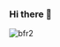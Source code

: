 ### Hi there 👋

![bfr2](https://user-images.githubusercontent.com/70452537/114312522-d9adc180-9aea-11eb-916c-ea3705a4b7d5.jpg)
